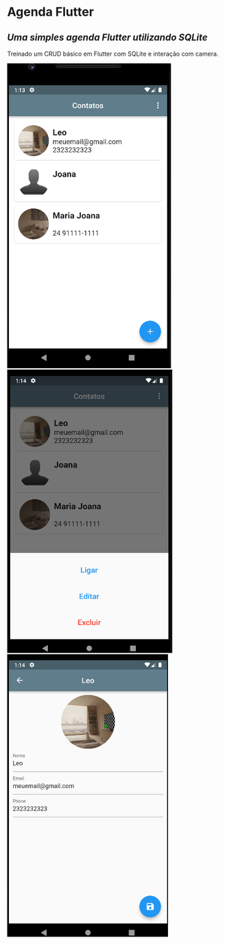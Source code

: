 # Agenda Flutter
## _Uma simples agenda Flutter utilizando SQLite_

Treinado um CRUD básico em Flutter com SQLite e interação com camera.

![Imagem da agenda](https://github.com/leoeek/agenda_contato/blob/main/assets/images/1.png)
![Imagem da agenda](https://github.com/leoeek/agenda_contato/blob/main/assets/images/2.png)
![Imagem da agenda](https://github.com/leoeek/agenda_contato/blob/main/assets/images/3.png)
